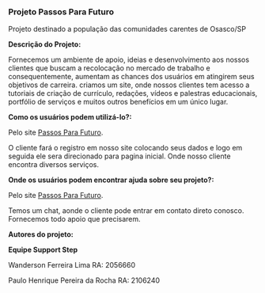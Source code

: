 ### Projeto Passos Para Futuro

Projeto destinado a população das comunidades carentes de Osasco/SP

**Descrição do Projeto:**

Fornecemos um ambiente de apoio, ideias e desenvolvimento aos nossos clientes que buscam a recolocação no mercado de trabalho e consequentemente, aumentam as chances dos usuários em atingirem seus objetivos de carreira. 
criamos um site, onde nossos clientes tem acesso a tutoriais de criação de currículo, redações, vídeos e palestras educacionais, portfólio de serviços e muitos outros benefícios em um único lugar.

**Como os usuários podem utilizá-lo?:**

Pelo site [Passos Para Futuro](https://construirofuturo.wixsite.com/passo-para-o-futuro).

O cliente fará o registro em nosso site colocando seus dados e logo em seguida ele sera direcionado para pagina inicial.
Onde nosso cliente encontra diversos serviços.


**Onde os usuários podem encontrar ajuda sobre seu projeto?:**

Pelo site [Passos Para Futuro](https://construirofuturo.wixsite.com/passo-para-o-futuro).

Temos um chat, aonde o cliente pode entrar em contato direto conosco. 
Fornecemos todo apoio que precisarem.

**Autores do projeto:**

**Equipe Support Step**

Wanderson Ferreira Lima  RA: 2056660

Paulo Henrique Pereira da Rocha RA: 2106240


